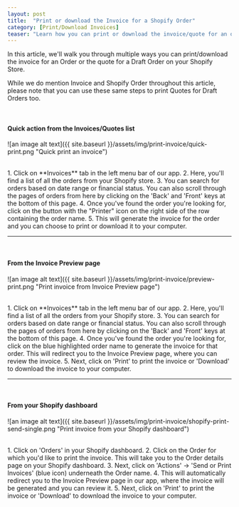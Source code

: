 ```yaml
---
layout: post
title:  "Print or download the Invoice for a Shopify Order"
category: [Print/Download Invoices]
teaser: "Learn how you can print or download the invoice/quote for an order/draft order on your Shopify store."
---
```


In this article, we'll walk you through multiple ways you can print/download the invoice for an Order or the quote for a Draft Order on your Shopify Store.

While we do mention Invoice and Shopify Order throughout this article, please note that you can use these same steps to print Quotes for Draft Orders too.

<br/>

#### Quick action from the Invoices/Quotes list
![an image alt text]({{ site.baseurl }}/assets/img/print-invoice/quick-print.png "Quick print an invoice")

<br/>
1. Click on **Invoices** tab in the left menu bar of our app.
2. Here, you'll find a list of all the orders from your Shopify store.
3. You can search for orders based on date range or financial status. You can also scroll through the pages of orders from here by clicking on the 'Back' and 'Front' keys at the bottom of this page.
4. Once you've found the order you're looking for, click on the button with the "Printer" icon on the right side of the row containing the order name.
5. This will generate the invoice for the order and you can choose to print or download it to your computer.

<br/>
<hr/>
<br/>

#### From the Invoice Preview page
![an image alt text]({{ site.baseurl }}/assets/img/print-invoice/preview-print.png "Print invoice from Invoice Preview page")

<br/>
1. Click on **Invoices** tab in the left menu bar of our app.
2. Here, you'll find a list of all the orders from your Shopify store.
3. You can search for orders based on date range or financial status. You can also scroll through the pages of orders from here by clicking on the 'Back' and 'Front' keys at the bottom of this page.
4. Once you've found the order you're looking for, click on the blue highlighted order name to generate the invoice for that order. This will redirect you to the Invoice Preview page, where you can review the invoice.
5. Next, click on 'Print' to print the invoice or 'Download' to download the invoice to your computer.

<br/>
<hr/>
<br/>

#### From your Shopify dashboard
![an image alt text]({{ site.baseurl }}/assets/img/print-invoice/shopify-print-send-single.png "Print invoice from your Shopify dashboard")

<br/>
1. Click on 'Orders' in your Shopify dashboard.
2. Click on the Order for which you'd like to print the invoice. This will take you to the Order details page on your Shopify dashboard.
3. Next, click on 'Actions' -> 'Send or Print Invoices' (blue icon) underneath the Order name.
4. This will automatically redirect you to the Invoice Preview page in our app, where the invoice will be generated and you can review it.
5. Next, click on 'Print' to print the invoice or 'Download' to download the invoice to your computer.
